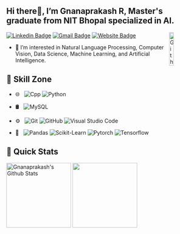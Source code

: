 ## Hi there👋, I’m Gnanaprakash R, Master's graduate from NIT Bhopal specialized in AI.

<img width="15%" align="right" alt="Github" src="https://user-images.githubusercontent.com/48678280/88862734-4903af80-d201-11ea-968b-9c939d88a37c.gif" />

[![Linkedin Badge](https://img.shields.io/badge/-Linkedin-blue?style=flat-square&logo=Linkedin&logoColor=white&link=https://www.linkedin.com/in/gnanaprakash-ravi/)](https://www.linkedin.com/in/gnanaprakash-ravi/)
[![Gmail Badge](https://img.shields.io/badge/-Gmail-c14438?style=flat-square&logo=Gmail&logoColor=white&link=mailto:gnana1306@gmail.com)](mailto:gnana1306@gmail.com)
[![Website Badge](https://img.shields.io/badge/-Portfolio-B7178C?style=flat-square&logo=Jasmine&logoColor=white&link=https://bio.link/r_gnanaprakash)](https://bio.link/r_gnanaprakash)

- 👀 I’m interested in Natural Language Processing, Computer Vision, Data Science, Machine Learning, and Artificial Intelligence.

##  🤹 Skill Zone
- 🌐 &nbsp; 
  ![Cpp](https://img.shields.io/badge/-cpp-333333?style=flat&logo=cplusplus&logoColor=blue)
  ![Python](https://img.shields.io/badge/-python-333333?style=flat&logo=python)
 
- 🛢 &nbsp;
  ![MySQL](https://img.shields.io/badge/-MySQL-333333?style=flat&logo=mysql)

- ⚙️ &nbsp;
  ![Git](https://img.shields.io/badge/-Git-333333?style=flat&logo=git)
  ![GitHub](https://img.shields.io/badge/-GitHub-333333?style=flat&logo=github)
  ![Visual Studio Code](https://img.shields.io/badge/-Visual%20Studio%20Code-333333?style=flat&logo=visual-studio-code&logoColor=007ACC)

- 🔧 &nbsp;
  ![Pandas](https://img.shields.io/badge/-Panda-333333?style=flat&logo=Pandas)
  ![Scikit-Learn](https://img.shields.io/badge/-Scikit--Learn-333333?style=flat&logo=Scikit-Learn)
  ![Pytorch](https://img.shields.io/badge/-PyTorch-333333?style=flat&logo=Pytorch)
  ![Tensorflow](https://img.shields.io/badge/-Tensorflow-333333?style=flat&logo=Tensorflow)

## 🚀 Quick Stats

<p align="left">
<!--   <img height="150px" src="https://github-readme-stats-coral-phi-94.vercel.app/api?username=gnanaprakash-ravi&show_icons=true&hide=contribs,prs&theme=midnight-purple" /> -->
  <img height="170px" src="https://github-readme-stats.vercel.app/api?username=gnanaprakash-ravi&show_icons=true&line_height=21&count_private=true&theme=midnight-purple" alt="Gnanaprakash's Github Stats" />
  <img height="170px" src="https://github-readme-stats-coral-phi-94.vercel.app/api/top-langs/?username=gnanaprakash-ravi&layout=compact&theme=midnight-purple" />
<!--   <img height="170px" src="https://github-readme-stats.vercel.app/api/top-langs/?username=abhinand5&langs_count=6&hide=matlab&count_private=true&theme=midnight-purple" /> -->
</p>
</p>

<!---
gnanaprakash-ravi/gnanaprakash-ravi is a ✨ special ✨ repository because its `README.md` (this file) appears on your GitHub profile.
You can click the Preview link to take a look at your changes.
--->
